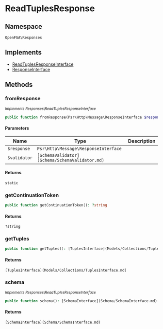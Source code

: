 # ReadTuplesResponse


## Namespace
`OpenFGA\Responses`

## Implements
* [ReadTuplesResponseInterface](Responses/ReadTuplesResponseInterface.md)
* [ResponseInterface](Responses/ResponseInterface.md)

## Methods
### fromResponse

*<small>Implements Responses\ReadTuplesResponseInterface</small>*  

```php
public function fromResponse(Psr\Http\Message\ResponseInterface $response, [SchemaValidator](Schema/SchemaValidator.md) $validator): static
```


#### Parameters
| Name | Type | Description |
|------|------|-------------|
| `$response` | `Psr\Http\Message\ResponseInterface` |  |
| `$validator` | `[SchemaValidator](Schema/SchemaValidator.md)` |  |

#### Returns
`static` 

### getContinuationToken


```php
public function getContinuationToken(): ?string
```



#### Returns
`?string` 

### getTuples


```php
public function getTuples(): [TuplesInterface](Models/Collections/TuplesInterface.md)
```



#### Returns
`[TuplesInterface](Models/Collections/TuplesInterface.md)` 

### schema

*<small>Implements Responses\ReadTuplesResponseInterface</small>*  

```php
public function schema(): [SchemaInterface](Schema/SchemaInterface.md)
```



#### Returns
`[SchemaInterface](Schema/SchemaInterface.md)` 

